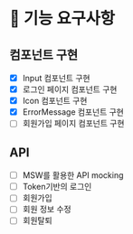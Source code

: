 # 🚩 기능 요구사항

## 컴포넌트 구현

- [x] Input 컴포넌트 구현
- [x] 로그인 페이지 컴포넌트 구현
- [x] Icon 컴포넌트 구현
- [x] ErrorMessage 컴포넌트 구현
- [ ] 회원가입 페이지 컴포넌트 구현

## API

- [ ] MSW를 활용한 API mocking
- [ ] Token기반의 로그인
- [ ] 회원가입
- [ ] 회원 정보 수정
- [ ] 회원탈퇴
